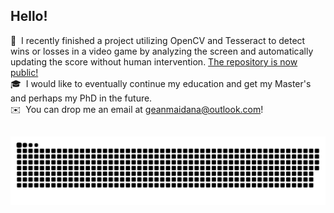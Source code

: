 ## Hello!

🌱 &nbsp;I recently finished a project utilizing OpenCV and Tesseract to detect wins or losses in a video game by analyzing the screen and automatically updating the score without human intervention. [The repository is now public!](https://github.com/gcmaidana/Visionwatch) \
🎓 &nbsp;I would like to eventually continue my education and get my Master's and perhaps my PhD in the future.\
✉️ &nbsp;You can drop me an email at geanmaidana@outlook.com!

## 
![snake gif](https://github.com/gcmaidana/gcmaidana/blob/output/github-contribution-grid-snake-dark.svg)

